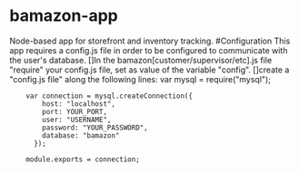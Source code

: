 # bamazon-app
Node-based app for storefront and inventory tracking.
#Configuration
This app requires a config.js file in order to be configured to communicate with the user's database.
[]In the bamazon[customer/supervisor/etc].js file "require" your config.js file, set as value of the variable "config".
[]create a "config.js file" along the following lines:
        var mysql = require("mysql");

        var connection = mysql.createConnection({
            host: "localhost",
            port: YOUR_PORT,
            user: "USERNAME",
            password: "YOUR_PASSWORD",
            database: "bamazon"
          });

        module.exports = connection;
